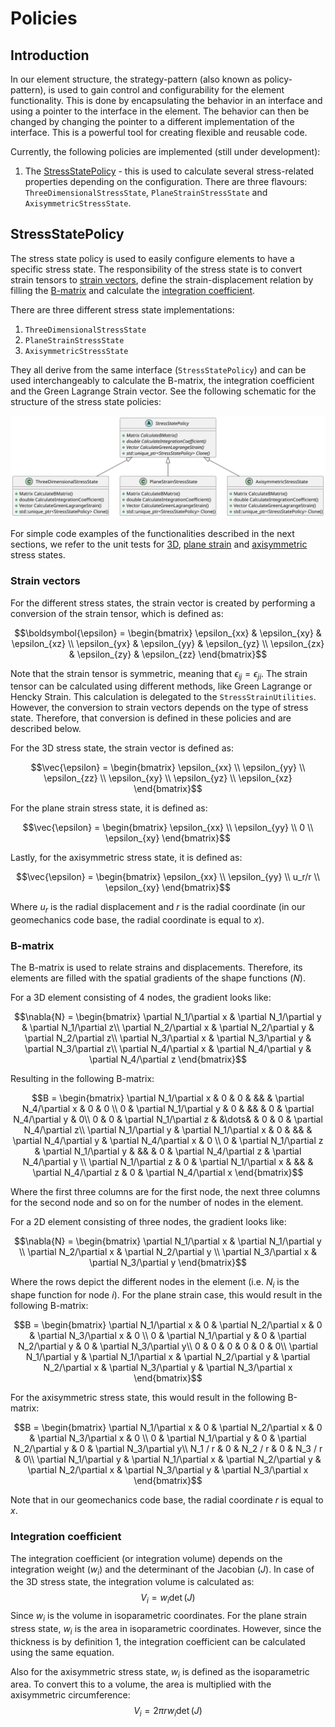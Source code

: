 # Policies

## Introduction

In our element structure, the strategy-pattern (also known as policy-pattern), is used to gain control and
configurability for the element functionality. This is done by encapsulating the behavior in an interface and using a
pointer to the interface in the element. The behavior can then be changed by changing the pointer to a different
implementation of the interface. This is a powerful tool for creating flexible and reusable code.

Currently, the following policies are implemented (still under development):

1. The [StressStatePolicy](#stressstatepolicy) - this is used to calculate several stress-related properties depending
   on the configuration. There are three flavours: `ThreeDimensionalStressState`, `PlaneStrainStressState` and `AxisymmetricStressState`.

## StressStatePolicy

The stress state policy is used to easily configure elements to have a specific stress state. The responsibility of the
stress state is to convert strain tensors to [strain vectors](#strain-vectors), define the strain-displacement relation
by filling the [B-matrix](#b-matrix) and calculate the [integration coefficient](#integration-coefficient).

There are three different
stress state implementations:

1. `ThreeDimensionalStressState`
2. `PlaneStrainStressState`
3. `AxisymmetricStressState`

They all derive from the same interface (`StressStatePolicy`) and can be used interchangeably to calculate the B-matrix,
the integration coefficient and the Green Lagrange Strain vector. See the following schematic for the structure of the
stress state policies:

![stress_state_policies.svg](stress_state_policies.svg)

For simple code examples of the functionalities described in the next sections, we refer to the unit tests for [3D](../tests/cpp_tests/test_three_dimensional_stress_state.cpp), [plane strain](../tests/cpp_tests/test_plane_strain_stress_state.cpp) and [axisymmetric](../tests/cpp_tests/test_axisymmetric_stress_state.cpp) stress states.

### Strain vectors

For the different stress states, the strain vector is created by performing a conversion of the strain tensor, which is defined as:
```math
\boldsymbol{\epsilon} = \begin{bmatrix} \epsilon_{xx} & \epsilon_{xy} & \epsilon_{xz} \\
                        \epsilon_{yx} & \epsilon_{yy} & \epsilon_{yz} \\
                        \epsilon_{zx} & \epsilon_{zy} & \epsilon_{zz} \end{bmatrix}
```
Note that the strain tensor is symmetric, meaning that $\epsilon_{ij} = \epsilon_{ji}$. The strain tensor can be calculated using different methods, like Green Lagrange or Hencky Strain. This calculation is delegated to the `StressStrainUtilities`. However, the conversion to strain vectors depends on the type of stress state. Therefore, that conversion is defined in these policies and are described below. 

For the 3D stress state, the strain vector is defined as:
```math
\vec{\epsilon} = \begin{bmatrix} \epsilon_{xx} \\
                                 \epsilon_{yy} \\
                                 \epsilon_{zz} \\
                                 \epsilon_{xy} \\
                                 \epsilon_{yz} \\
                                 \epsilon_{xz} \end{bmatrix}
```

For the plane strain stress state, it is defined as:
```math
\vec{\epsilon} = \begin{bmatrix} \epsilon_{xx} \\
                                 \epsilon_{yy} \\
                                 0 \\
                                 \epsilon_{xy} \end{bmatrix}
```

Lastly, for the axisymmetric stress state, it is defined as:
```math
\vec{\epsilon} = \begin{bmatrix} \epsilon_{xx} \\
                                 \epsilon_{yy} \\
                                 u_r/r \\
                                 \epsilon_{xy} \end{bmatrix}
```
Where $u_r$ is the radial displacement and $r$ is the radial coordinate (in our geomechanics code base, the radial coordinate is equal to $x$). 

### B-matrix
The B-matrix is used to relate strains and displacements. Therefore, its elements are filled with the spatial gradients of the shape functions ($N$).

For a 3D element consisting of 4 nodes, the gradient looks like:
```math
\nabla{N} =
\begin{bmatrix}
\partial N_1/\partial x & \partial N_1/\partial y & \partial N_1/\partial z\\
\partial N_2/\partial x & \partial N_2/\partial y & \partial N_2/\partial z\\
\partial N_3/\partial x & \partial N_3/\partial y & \partial N_3/\partial z\\
\partial N_4/\partial x & \partial N_4/\partial y & \partial N_4/\partial z
\end{bmatrix}
```
Resulting in the following B-matrix:
```math
B =
\begin{bmatrix}
\partial N_1/\partial x & 0 & 0 & && & \partial N_4/\partial x & 0 & 0 \\
0 & \partial N_1/\partial y & 0 & && & 0 & \partial N_4/\partial y & 0\\
0 & 0 & \partial N_1/\partial z & &\dots& & 0 & 0 & \partial N_4/\partial z\\
\partial N_1/\partial y & \partial N_1/\partial x & 0 & && & \partial N_4/\partial y & \partial N_4/\partial x & 0 \\
0 & \partial N_1/\partial z & \partial N_1/\partial y & && & 0 & \partial N_4/\partial z & \partial N_4/\partial y \\
\partial N_1/\partial z & 0 & \partial N_1/\partial x & && & \partial N_4/\partial z & 0 & \partial N_4/\partial x
\end{bmatrix}
```
Where the first three columns are for the first node, the next three columns for the second node and so on for the number of nodes in the element.

For a 2D element consisting of three nodes, the gradient looks like:
```math
\nabla{N} =
\begin{bmatrix}
\partial N_1/\partial x & \partial N_1/\partial y \\
\partial N_2/\partial x & \partial N_2/\partial y \\
\partial N_3/\partial x & \partial N_3/\partial y
\end{bmatrix}
```
Where the rows depict the different nodes in the element (i.e. $N_i$ is the shape function for node $i$). For the plane strain case, this would result in the following B-matrix:
```math
B =
\begin{bmatrix}
\partial N_1/\partial x & 0 & \partial N_2/\partial x & 0 & \partial N_3/\partial x & 0 \\
0 & \partial N_1/\partial y & 0 & \partial N_2/\partial y & 0 & \partial N_3/\partial y\\
0 & 0 & 0 & 0 & 0 & 0\\
\partial N_1/\partial y & \partial N_1/\partial x & \partial N_2/\partial y & \partial N_2/\partial x & \partial N_3/\partial y & \partial N_3/\partial x
\end{bmatrix}
```
For the axisymmetric stress state, this would result in the following B-matrix:
```math
B =
\begin{bmatrix}
\partial N_1/\partial x & 0 & \partial N_2/\partial x & 0 & \partial N_3/\partial x & 0 \\
0 & \partial N_1/\partial y & 0 & \partial N_2/\partial y & 0 & \partial N_3/\partial y\\
N_1 / r & 0 & N_2 / r & 0 & N_3 / r & 0\\
\partial N_1/\partial y & \partial N_1/\partial x & \partial N_2/\partial y & \partial N_2/\partial x & \partial N_3/\partial y & \partial N_3/\partial x
\end{bmatrix}
```
Note that in our geomechanics code base, the radial coordinate $r$ is equal to $x$.

### Integration coefficient

The integration coefficient (or integration volume) depends on the integration weight ($w_i$) and the determinant of the Jacobian ($J$). In case of the 3D stress state, the integration volume is calculated as:
$$V_i = w_i \det{(J)}$$
Since $w_i$ is the volume in isoparametric coordinates. For the plane strain stress state, $w_i$ is the area in isoparametric coordinates. However, since the thickness is by definition 1, the integration coefficient can be calculated using the same equation.

Also for the axisymmetric stress state, $w_i$ is defined as the isoparametric area. To convert this to a volume, the area is multiplied with the axisymmetric circumference:
$$V_i = 2\pi r w_i \det{(J)}$$
